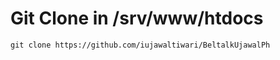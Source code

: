 # Git Clone in /srv/www/htdocs

```
git clone https://github.com/iujawaltiwari/BeltalkUjawalPh
```

# 
